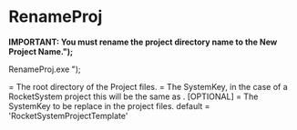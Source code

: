 # RenameProj

**IMPORTANT: You must rename the project directory name to the New Project Name.");**

RenameProj.exe <ProjectDirectory> <SystemKey> <OldSystemKey>");  


<ProjectDirectory> = The root directory of the Project files.
<SystemKey> = The SystemKey, in the case of a RocketSystem project this will be the same as <NewProjectName>.
<OldSystemKey> [OPTIONAL] = The SystemKey to be replace in the project files. default = 'RocketSystemProjectTemplate'

